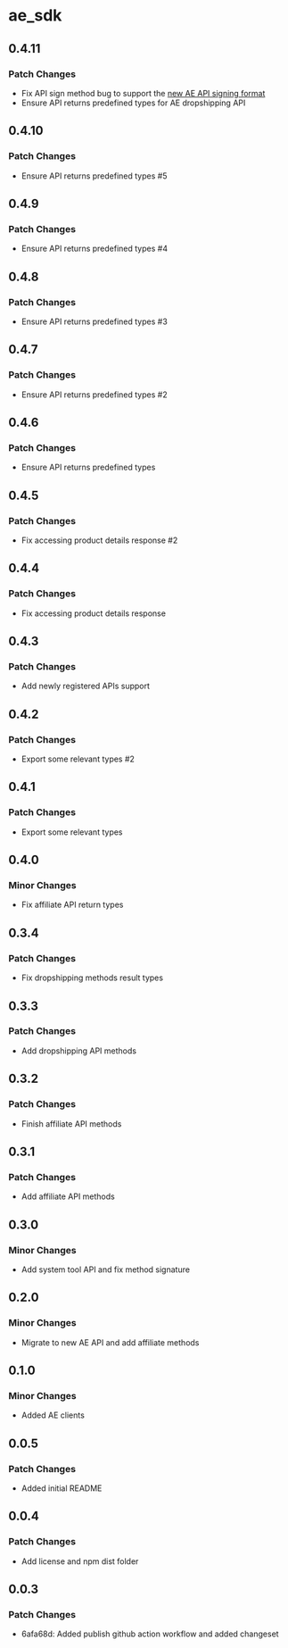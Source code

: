 # ae_sdk

## 0.4.11

### Patch Changes

- Fix API sign method bug to support the [new AE API signing format](https://openservice.aliexpress.com/doc/doc.htm?nodeId=27493&docId=118729#/?docId=1386)
- Ensure API returns predefined types for AE dropshipping API

## 0.4.10

### Patch Changes

- Ensure API returns predefined types #5

## 0.4.9

### Patch Changes

- Ensure API returns predefined types #4

## 0.4.8

### Patch Changes

- Ensure API returns predefined types #3

## 0.4.7

### Patch Changes

- Ensure API returns predefined types #2

## 0.4.6

### Patch Changes

- Ensure API returns predefined types

## 0.4.5

### Patch Changes

- Fix accessing product details response #2

## 0.4.4

### Patch Changes

- Fix accessing product details response

## 0.4.3

### Patch Changes

- Add newly registered APIs support

## 0.4.2

### Patch Changes

- Export some relevant types #2

## 0.4.1

### Patch Changes

- Export some relevant types

## 0.4.0

### Minor Changes

- Fix affiliate API return types

## 0.3.4

### Patch Changes

- Fix dropshipping methods result types

## 0.3.3

### Patch Changes

- Add dropshipping API methods

## 0.3.2

### Patch Changes

- Finish affiliate API methods

## 0.3.1

### Patch Changes

- Add affiliate API methods

## 0.3.0

### Minor Changes

- Add system tool API and fix method signature

## 0.2.0

### Minor Changes

- Migrate to new AE API and add affiliate methods

## 0.1.0

### Minor Changes

- Added AE clients

## 0.0.5

### Patch Changes

- Added initial README

## 0.0.4

### Patch Changes

- Add license and npm dist folder

## 0.0.3

### Patch Changes

- 6afa68d: Added publish github action workflow and added changeset
